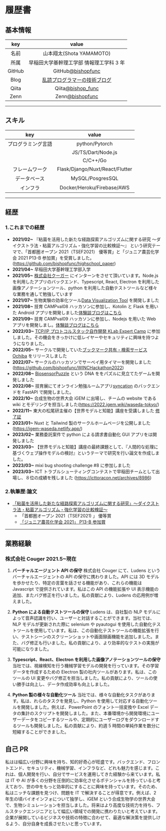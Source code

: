 # **履歴書**

## **基本情報**

|  key   |                               value                               |
| :----: | :---------------------------------------------------------------: |
|  名前  |                     山本翔太(Shota YAMAMOTO)                      |
|  所属  |             早稲田大学基幹理工学部 情報理工学科 3 年              |
| GitHub |        GitHub[@bishopfunc](https://github.com/bishopfunc)         |
|  Blog  | [乱読プログラマーの技術ブログ](https://bishopfunc.herokuapp.com/) |
| Qiita  |        Qiita[@bishop_func](https://qiita.com/bishop_func)         |
|  Zenn  |          Zenn[@bishopfunc](https://zenn.dev/bishopfunc)           |

---

## **スキル**

|        key         |              value              |
| :----------------: | :-----------------------------: |
| プログラミング言語 |         python/Pytorch          |
|                    |       JS/TS/Dart/Node.js        |
|                    |            C/C++/Go             |
|   フレームワーク   | Flask/Django/Nuxt/React/Flutter |
|    データベース    |        MySQL/PosgresSQL         |
|      インフラ      |   Docker/Heroku/Firebase/AWS    |

---

## 経歴

### **1.これまでの経歴**

- **2021/02~** 『粘菌を活用した新たな経路探索アルゴリズムに関する研究 ～ダイクストラ法・粘菌アルゴリズム・強化学習の比較検証～』
  という研究テーマで、「首都圏オープン 2021（TSEF2021） 優等賞」と「ジュニア農芸化学会 2021 P13-B 参加賞」を受賞しました。
  (https://github.com/bishopfunc/highschool_paper)
- **2021/04~** 早稲田大学基幹理工学部入学
- **2021/05~** [株式会社クーガー](https://couger.co.jp/) にインターンをさせて頂いています。Node.js を利用したアプリのバックエンド、Typescript, React, Electron を利用した画像アノテーションツール、python を利用した自動テストツールなど様々な業務を通して勉強しています
- **2021/07~** 生物実験の効率化ツール[Data Visualization Tool](https://github.com/iGEM-Waseda/igemwaseda_biotools/tree/master/data_visualization_tool) を開発しました
- **2021/08~** 技育 CAMPval08 ハッカソンに参加し、Kotolin と Flask を用いた Android アプリを開発しました[体験談ブログはこちら](https://bishopfunc.herokuapp.com/k9goawp9gimoqz8jnxnk/)
- **2021/09~** 技育 CAMPval09 ハッカソンに参加し、Nodejs を用いた Web アプリを開発しまし。[体験談ブログはこちら](https://bishopfunc.herokuapp.com/t5kl18vy7qkppsbdtslx/)
- **2022/03~** [TCP/IP プロトコルスタック自作開発 KLab Expert Camp](https://klab-hr.snar.jp/jobboard/detail.aspx?id=uJyeCPYsstg) に参加しました。その機会をきっかけに低レイヤーやセキュリティに興味を持つようになりました。
- **2022/05~** サークルで開発していた[ブックマーク共有・検索サービス Ochiba](https://ochiba.onrender.com/) をリリースしました
- **2022/07~** サークルのハッカソンでサーベイ用タイマーを開発しました (https://github.com/bishopfunc/WINCHackathon2022)
- **2022/08~** [BiosensorPuzzle](https://bishopfunc.github.io/BiosensorPuzzle/) という DNA ををパズルに見立てたゲームを開発しました
- **2022/08~** 技育展にてオンライン勉強ルームアプリ[syncation](https://github.com/manasan-iTL/Syncation-backend) のバックエンドを FastAPI で開発しました。
- **2022/10~** 合成生物の世界大会 iGEM に出場し、チームの website である wiki とモデリングを担当しました(https://2022.igem.wiki/waseda-tokyo/)
- **2022/11~** 東大の松尾研主催の【世界モデルと知能】講座を受講しました [修了証](https://github.com/bishopfunc/Curriculum-Vitae/blob/main/pdf/world_model_2022_certification.pdf)
- **2023/01~** Nuxt と Tailwind 製のサークルホームページを公開しました (https://igem-waseda.netlify.app/)
- **2023/02~** 業務委託案件で python による請求書自動化 GUI アプリをは開発しました
- **2023/03~** 【世界モデルと知能】講座の最終課題として、『人間的な処理に基づくウェブ操作モデルの検討』というテーマで研究を行い論文を作成しました。
- **2023/03~** mixi bug shooting challenge #8 に参加しました
- **2023/03~** ICT トラブルシューティングコンテストで早稲田チームとして出場し、８位の成績を残しました (https://icttoracon.net/archives/8986)

### **2.執筆歴:論文**

- [「粘菌を活用した新たな経路探索アルゴリズムに関する研究」〜ダイクストラ法・粘菌アルゴリズム・強化学習の比較検証〜](https://github.com/bishopfunc/highschool_paper)
  - 「首都圏オープン 2021（TSEF2021) 」 優等賞
  - [「ジュニア農芸化学会 2021」 P13-B 参加賞](https://www.jsbba.or.jp/2021/program_junior.html)

---

## **業務経験**

### **株式会社 Couger 2021.5~現在**

1. **バーチャルエージェント API の保守**
   株式会社 Couger にて、Ludens というバーチャルエージェントの API の保守に携わりました。API には 3D モデルを歩かせたり、特定の言葉を話させる機能があり、これらの機能は Javascript で提供されています。私はこの API の機能拡張や UI 表示機能の追加、またバグ修正を行いました。私の貢献により、Ludens の応用例が増えました。

2. **Python による自動テストツールの保守**
   Ludens は、自社製の NLP モデルによって音声認識を行い、ユーザーと対話することができます。当社では、NLP モデルが更新された際に selenium や pyautogui を使用した自動化テストツールを使用しています。私は、この自動化テストツールの機能拡張を行い、テストシーンのスクリーンショットや画面録画機能を追加しました。また、バグ修正も行いました。私の貢献により、より効率的なテストの実施が可能になりました。

3. **Typescript、React、Electron を利用した画像アノテーションツールの保守**
   当社では、視線検知を行う機械学習モデルの開発を行っています。その学習データを作成するための Electron 製の社内ツールがあります。私は、このツールの UI 変更やバグ修正を担当しました。私の貢献により、ツールの使い勝手は向上し、データ作成効率も向上しました。

4. **Python 製の様々な自動化ツール**
   当社では、様々な自動化タスクがあります。私は、れらのタスクを発見し、Python を使用して対応する自動化ツールを開発しました。例えば、PowerPoint のフォント一括変換や Excel データの集計のスクリプトを開発しました。また、本番環境から開発環境にユーザーデータをコピーするツールや、定期的にユーザーログをダウンロードするツールも開発しました。私の貢献により、約週 5 時間の単純作業を数分に短縮することができました。

## **自己 PR**

私はは幅広い分野に興味を持ち、知的好奇心が旺盛です。バックエンド、フロントエンド、セキュリティ、機械学習、インフラなど、どれも魅力を感じます。これは、個人開発を行い、自分でサービスを運用してきた経験から来ています。私は IT や AI が多くの分野を圧倒的に効率化させるポテンシャルを持っていると考えており、世の中をもっと効率的にすることに興味を持っています。そのため、私はニッチな課題を見つけ、問題を IT で解決することが得意です。例えば、2 年生の頃バイオインフォについて独学し、iGEM という合成生物学の世界大会で、生物シミュレーションを担当しました。将来はより高度な技術力を持ち、フルスタックエンジニアとして幅広い領域での開発に携わりたいと考えています。企業が展開しているビジネスや技術の特徴に合わせて、最適な解決策を提供しけるよう、自分自身を成長させたいと思っています。

